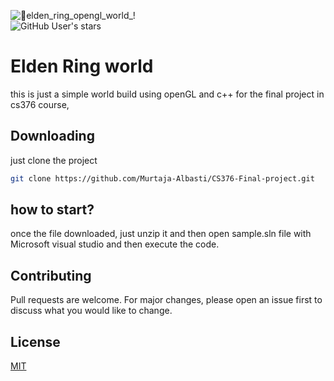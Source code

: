 ![🌠elden_ring_opengl_world_!](https://github.com/Murtaja-Albasti/CS376-Final-project/assets/69324289/f2dd96d7-5567-4b7b-8680-858d3cebf6f8) <br />
![GitHub User's stars](https://img.shields.io/github/stars/murtaja-albasti?style=plastic&logoSize=auto)

# Elden Ring world
this is just a simple world build using openGL and c++
for the final project in cs376 course,

## Downloading 
just clone the project
```bash
git clone https://github.com/Murtaja-Albasti/CS376-Final-project.git
```
## how to start?
once the file downloaded, just unzip it and then open sample.sln file with Microsoft visual studio and then execute the code. 

## Contributing
Pull requests are welcome. For major changes, please open an issue first
to discuss what you would like to change.

## License

[MIT](https://choosealicense.com/licenses/mit/)
